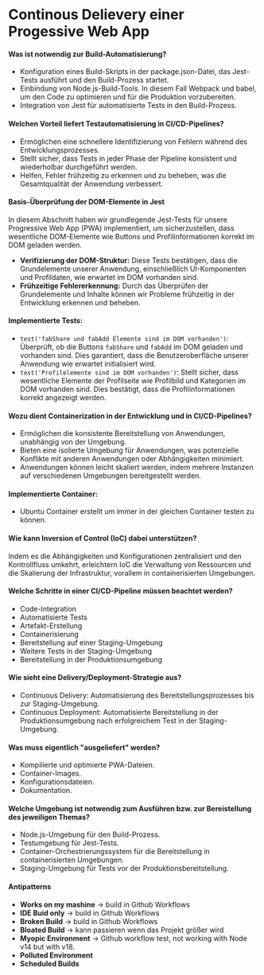 # Continous Delievery einer Progessive Web App

#### Was ist notwendig zur Build-Automatisierung?

* Konfiguration eines Build-Skripts in der package.json-Datei, das Jest-Tests ausführt und den Build-Prozess startet.
* Einbindung von Node.js-Build-Tools. In diesem Fall Webpack und babel, um den Code zu optimieren und für die Produktion vorzubereiten.
* Integration von Jest für automatisierte Tests in den Build-Prozess.


#### Welchen Vorteil liefert Testautomatisierung in CI/CD-Pipelines?

* Ermöglichen eine schnellere Identifizierung von Fehlern während des Entwicklungsprozesses.
* Stellt sicher, dass Tests in jeder Phase der Pipeline konsistent und wiederholbar durchgeführt werden.
* Helfen, Fehler frühzeitig zu erkennen und zu beheben, was die Gesamtqualität der Anwendung verbessert.

#### Basis-Überprüfung der DOM-Elemente in Jest

In diesem Abschnitt haben wir grundlegende Jest-Tests für unsere Progressive Web App (PWA) implementiert, um sicherzustellen, dass wesentliche DOM-Elemente wie Buttons und Profilinformationen korrekt im DOM geladen werden. 

- **Verifizierung der DOM-Struktur:** Diese Tests bestätigen, dass die Grundelemente unserer Anwendung, einschließlich UI-Komponenten und Profildaten, wie erwartet im DOM vorhanden sind.
- **Frühzeitige Fehlererkennung:** Durch das Überprüfen der Grundelemente und Inhalte können wir Probleme frühzeitig in der Entwicklung erkennen und beheben.

#### Implementierte Tests:

- `test('fabShare und fabAdd Elemente sind im DOM vorhanden')`: Überprüft, ob die Buttons `fabShare` und `fabAdd` im DOM geladen und vorhanden sind. Dies garantiert, dass die Benutzeroberfläche unserer Anwendung wie erwartet initialisiert wird.
- `test('Profilelemente sind im DOM vorhanden')`: Stellt sicher, dass wesentliche Elemente der Profilseite wie Profilbild und Kategorien im DOM vorhanden sind. Dies bestätigt, dass die Profilinformationen korrekt angezeigt werden.



#### Wozu dient Containerization in der Entwicklung und in CI/CD-Pipelines?

* Ermöglichen die konsistente Bereitstellung von Anwendungen, unabhängig von der Umgebung.
* Bieten eine isolierte Umgebung für Anwendungen, was potenzielle Konflikte mit anderen Anwendungen oder Abhängigkeiten minimiert.
* Anwendungen können leicht skaliert werden, indem mehrere Instanzen auf verschiedenen Umgebungen bereitgestellt werden.

#### Implementierte Container:

- Ubuntu Container erstellt um immer in der gleichen Container testen zu können.

#### Wie kann Inversion of Control (IoC) dabei unterstützen?

Indem es die Abhängigkeiten und Konfigurationen zentralisiert und den Kontrollfluss umkehrt, erleichtern IoC die Verwaltung von Ressourcen und die Skalierung der Infrastruktur, vorallem in containerisierten Umgebungen.

#### Welche Schritte in einer CI/CD-Pipeline müssen beachtet werden?

* Code-Integration
* Automatisierte Tests
* Artefakt-Erstellung
* Containerisierung
* Bereitstellung auf einer Staging-Umgebung
* Weitere Tests in der Staging-Umgebung
* Bereitstellung in der Produktionsumgebung

#### Wie sieht eine Delivery/Deployment-Strategie aus?

* Continuous Delivery: Automatisierung des Bereitstellungsprozesses bis zur Staging-Umgebung.
* Continuous Deployment: Automatisierte Bereitstellung in der Produktionsumgebung nach erfolgreichem Test in der Staging-Umgebung.

#### Was muss eigentlich "ausgeliefert" werden?

* Kompilierte und optimierte PWA-Dateien.
* Container-Images.
* Konfigurationsdateien.
* Dokumentation.

#### Welche Umgebung ist notwendig zum Ausführen bzw. zur Bereistellung des jeweiligen Themas?

* Node.js-Umgebung für den Build-Prozess.
* Testumgebung für Jest-Tests.
* Container-Orchestrierungssystem für die Bereitstellung in containerisierten Umgebungen.
* Staging-Umgebung für Tests vor der Produktionsbereitstellung.

#### Antipatterns

* **Works on my mashine** -> build in Github Workflows
* **IDE Buid only** -> build in Github Workflows
* **Broken Build** -> build in Github Workflows
* **Bloated Build** -> kann passieren wenn das Projekt größer wird
* **Myopic Environment** -> Github workflow test, not working with Node v14 but with v18.
*  **Polluted Environment**
*  **Scheduled Builds** 

